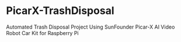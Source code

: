 # PicarX-TrashDisposal
Automated Trash Disposal Project Using SunFounder Picar-X AI Video Robot Car Kit for Raspberry Pi
